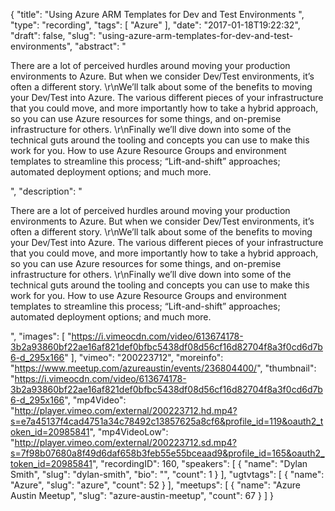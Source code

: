 {
  "title": "Using Azure ARM Templates for Dev and Test Environments ",
  "type": "recording",
  "tags": [
    "Azure"
  ],
  "date": "2017-01-18T19:22:32",
  "draft": false,
  "slug": "using-azure-arm-templates-for-dev-and-test-environments",
  "abstract": "<p>There are a lot of perceived hurdles around moving your production environments to Azure. But when we consider Dev/Test environments, it’s often a different story. \r\nWe’ll talk about some of the benefits to moving your Dev/Test into Azure. The various different pieces of your infrastructure that you could move, and more importantly how to take a hybrid approach, so you can use Azure resources for some things, and on-premise infrastructure for others. \r\nFinally we’ll dive down into some of the technical guts around the tooling and concepts you can use to make this work for you. How to use Azure Resource Groups and environment templates to streamline this process; “Lift-and-shift” approaches; automated deployment options; and much more. </p>",
  "description": "<p>There are a lot of perceived hurdles around moving your production environments to Azure. But when we consider Dev/Test environments, it’s often a different story. \r\nWe’ll talk about some of the benefits to moving your Dev/Test into Azure. The various different pieces of your infrastructure that you could move, and more importantly how to take a hybrid approach, so you can use Azure resources for some things, and on-premise infrastructure for others. \r\nFinally we’ll dive down into some of the technical guts around the tooling and concepts you can use to make this work for you. How to use Azure Resource Groups and environment templates to streamline this process; “Lift-and-shift” approaches; automated deployment options; and much more. </p>",
  "images": [
    "https://i.vimeocdn.com/video/613674178-3b2a93860bf22ae16af821def0bfbc5438df08d56cf16d82704f8a3f0cd6d7b6-d_295x166"
  ],
  "vimeo": "200223712",
  "moreinfo": "https://www.meetup.com/azureaustin/events/236804400/",
  "thumbnail": "https://i.vimeocdn.com/video/613674178-3b2a93860bf22ae16af821def0bfbc5438df08d56cf16d82704f8a3f0cd6d7b6-d_295x166",
  "mp4Video": "http://player.vimeo.com/external/200223712.hd.mp4?s=e7a45137f4cad4751a34c78492c13857625a8cf6&profile_id=119&oauth2_token_id=20985841",
  "mp4VideoLow": "http://player.vimeo.com/external/200223712.sd.mp4?s=7f98b07680a8f49d6daf658b3feb55e55bceaad9&profile_id=165&oauth2_token_id=20985841",
  "recordingID": 160,
  "speakers": [
    {
      "name": "Dylan Smith",
      "slug": "dylan-smith",
      "bio": "",
      "count": 1
    }
  ],
  "ugtvtags": [
    {
      "name": "Azure",
      "slug": "azure",
      "count": 52
    }
  ],
  "meetups": [
    {
      "name": "Azure Austin Meetup",
      "slug": "azure-austin-meetup",
      "count": 67
    }
  ]
}
